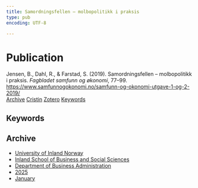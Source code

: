 ```yaml
---
title: Samordningsfellen – molbo­politikk i praksis
type: pub
encoding: UTF-8

---
```

<h1>Publication</h1>
<article id="csl-bib-container-9RJGHDC2" class="csl-bib-container">
  <div class="csl-bib-body"> <div class="csl-entry">Jensen, B., Dahl, R., &#38; Farstad, S. (2019). Samordningsfellen – molbo­politikk i praksis. <i>Fagbladet samfunn og økonomi</i>, 77–99. <a href="https://www.samfunnogokonomi.no/samfunn-og-okonomi-utgave-1-og-2-2019/">https://www.samfunnogokonomi.no/samfunn-og-okonomi-utgave-1-og-2-2019/</a></div> </div>
  <div class="csl-bib-buttons">
    <a href="#taxonomy-article-9RJGHDC2" alt="archive" class="csl-bib-button">Archive</a>
    <a href="https://app.cristin.no/results/show.jsf?id=2348482" alt="Cristin" class="csl-bib-button">Cristin</a>
    <a href="http://zotero.org/groups/5881554/items/9RJGHDC2" alt="Zotero" class="csl-bib-button">Zotero</a>
    <a href="#keywords-article-9RJGHDC2" alt="keywords" class="csl-bib-button">Keywords</a>
  </div>
  <div id="csl-bib-meta-container-9RJGHDC2"></div>
</article>
<div id="csl-bib-meta-9RJGHDC2" class="csl-bib-meta">
  <article id="keywords-article-9RJGHDC2" class="keywords-article">
    <h1>Keywords</h1>
    
  </article>
  <article id="taxonomy-article-9RJGHDC2" class="taxonomy-article">
    <h1>Archive</h1>
    <ul>
      <li><a href="{{< params subfolder >}}en/archive/?key=3DCRN523">University of Inland Norway</a></li>
      <li><a href="{{< params subfolder >}}en/archive/?key=DU8Q9LN9">Inland School of Business and Social Sciences</a></li>
      <li><a href="{{< params subfolder >}}en/archive/?key=3IQA89I8">Department of Business Administration</a></li>
      <li><a href="{{< params subfolder >}}en/archive/?key=7XFLPQNF">2025</a></li>
      <li><a href="{{< params subfolder >}}en/archive/?key=GN22DUGA">January</a></li>
    </ul>
  </article>
</div>
